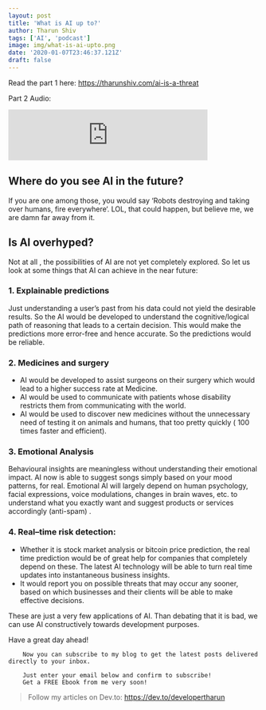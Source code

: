 ```yaml
---
layout: post
title: 'What is AI up to?'
author: Tharun Shiv
tags: ['AI', 'podcast']
image: img/what-is-ai-upto.png
date: '2020-01-07T23:46:37.121Z'
draft: false
---
```


Read the part 1 here: https://tharunshiv.com/ai-is-a-threat

Part 2 Audio:

<iframe src="https://anchor.fm/developertharun/embed/episodes/What-to-expect-from-Artificial-Intelligence--My-perspective-on-it-efhvip/a-a2g4lhn" height="102px" width="400px" frameborder="0" scrolling="no"></iframe>

## Where do you see AI in the future?

If you are one among those, you would say ‘Robots destroying and taking over humans, fire everywhere‘. LOL, that could happen, but believe me, we are damn far away from it.

## Is AI overhyped?

Not at all , the possibilities of AI are not yet completely explored.
So let us look at some things that AI can achieve in the near future:

### 1. Explainable predictions

Just understanding a user’s past from his data could not yield the desirable results. So the AI would be developed to understand the cognitive/logical path of reasoning that leads to a certain decision. This would make the predictions more error-free and hence accurate. So the predictions would be reliable.

### 2. Medicines and surgery

- AI would be developed to assist surgeons on their surgery which would lead to a higher success rate at Medicine.
- AI would be used to communicate with patients whose disability restricts them from communicating with the world.
- AI would be used to discover new medicines without the unnecessary need of testing it on animals and humans, that too pretty quickly ( 100 times faster and efficient).

### 3. Emotional Analysis

Behavioural insights are meaningless without understanding their emotional impact. AI now is able to suggest songs simply based on your mood patterns, for real. Emotional AI will largely depend on human psychology, facial expressions, voice modulations, changes in brain waves, etc. to understand what you exactly want and suggest products or services accordingly (anti-spam) .

### 4. Real–time risk detection:

- Whether it is stock market analysis or bitcoin price prediction, the real time prediction would be of great help for companies that completely depend on these. The latest AI technology will be able to turn real time updates into instantaneous business insights.
- It would report you on possible threats that may occur any sooner, based on which businesses and their clients will be able to make effective decisions.

These are just a very few applications of AI. Than debating that it is bad, we can use AI constructively towards development purposes.

Have a great day ahead!

        Now you can subscribe to my blog to get the latest posts delivered directly to your inbox.

        Just enter your email below and confirm to subscribe!
        Get a FREE Ebook from me very soon!

> Follow my articles on Dev.to: https://dev.to/developertharun
